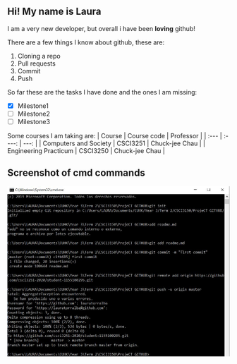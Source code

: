## Hi! My name is Laura
I am a very new developer, but overall i have been **loving** github!

There are a few things I know about github, these are:
1. Cloning a repo
2. Pull requests
3. Commit
4. Push

So far these are the tasks I have done and the ones I am missing:
- [x] Milestone1
- [ ] Milestone2
- [ ] Milestone3

Some courses I am taking are:
| Course                | Course code |   Professor      |
| :---                  |    :----:   |          ---:    |
| Computers and Society | CSCI3251    | Chuck-jee Chau   |
| Engineering Practicum | CSCI3250    | Chuck-jee Chau   |

## Screenshot of cmd commands

![This is the proof](proof.JPG)



